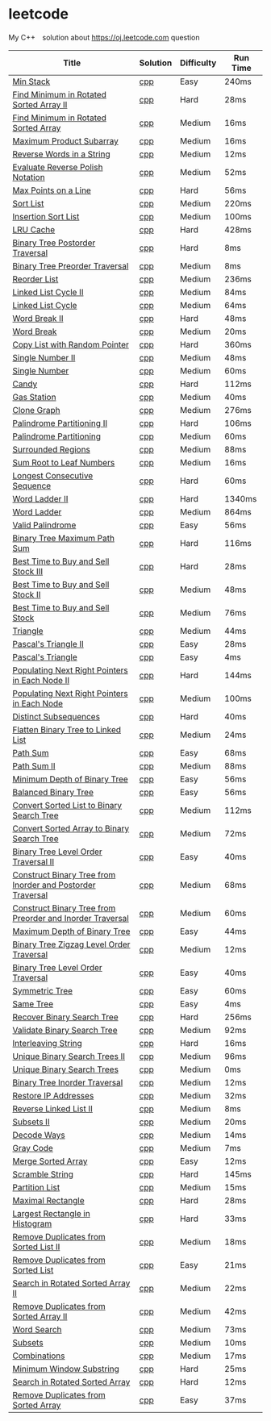 leetcode
========

My C++　solution about https://oj.leetcode.com question 

| Title | Solution | Difficulty | Run Time |
| ----- | -------- | ---------- | -------- |
|[Min Stack](https://oj.leetcode.com/problems/min-stack/)| [cpp](./src/MinStack.cpp)|Easy|240ms|
|[Find Minimum in Rotated Sorted Array II](https://oj.leetcode.com/problems/find-minimum-in-rotated-sorted-array-ii/)| [cpp](./src/Find_Minimum_in_Rotated_Sorted_Array_II.cpp)|Hard|28ms|
|[Find Minimum in Rotated Sorted Array](https://oj.leetcode.com/problems/find-minimum-in-rotated-sorted-array/)| [cpp](./src/Find_Minimum_in_Rotated_Sorted_Array.cpp)|Medium|16ms|
|[Maximum Product Subarray](https://oj.leetcode.com/problems/maximum-product-subarray/)| [cpp](./src/Maximum_Product_Subarray.cpp)|Medium|16ms|
|[Reverse Words in a String](https://oj.leetcode.com/problems/reverse-words-in-a-string/)| [cpp](./src/Reverse_Words_in_a_String.cpp)|Medium|12ms|
|[Evaluate Reverse Polish Notation](https://oj.leetcode.com/problems/evaluate-reverse-polish-notation/)| [cpp](./src/Evaluate_Reverse_Polish_Notation.cpp)|Medium|52ms|
|[Max Points on a Line](https://oj.leetcode.com/problems/max-points-on-a-line/)| [cpp](./src/Max_Points_on_a_Line.cpp)|Hard|56ms|
|[Sort List](https://oj.leetcode.com/problems/sort-list/)| [cpp](./src/Sort_List.cpp)|Medium|220ms|
|[Insertion Sort List](https://oj.leetcode.com/problems/insertion-sort-list/)| [cpp](./src/Insertion_Sort_List.cpp)|Medium|100ms|
|[LRU Cache](https://oj.leetcode.com/problems/lru-cache/)| [cpp](./src/LRU_Cache.cpp)|Hard|428ms|
|[Binary Tree Postorder Traversal](https://oj.leetcode.com/problems/binary-tree-postorder-traversal/)| [cpp](./src/Binary_Tree_Postorder_Traversal.cpp)|Hard|8ms|
|[Binary Tree Preorder Traversal](https://oj.leetcode.com/problems/binary-tree-preorder-traversal/)| [cpp](./src/Binary_Tree_Preorder_Traversal.cpp)|Medium|8ms|
|[Reorder List](https://oj.leetcode.com/problems/reorder-list/)| [cpp](./src/Reorder_List.cpp)|Medium|236ms|
|[Linked List Cycle II](https://oj.leetcode.com/problems/linked-list-cycle-ii/)| [cpp](./src/Linked_List_Cycle_II.cpp)|Medium|84ms|
|[Linked List Cycle](https://oj.leetcode.com/problems/linked-list-cycle/)| [cpp](./src/Linked_List_Cycle.cpp)|Medium|64ms|
|[Word Break II](https://oj.leetcode.com/problems/word-break-ii/)| [cpp](./src/Word_Break_II.cpp)|Hard|48ms|
|[Word Break](https://oj.leetcode.com/problems/word-break/)| [cpp](./src/Word_Break.cpp)|Medium|20ms|
|[Copy List with Random Pointer](https://oj.leetcode.com/problems/copy-list-with-random-pointer/)| [cpp](./src/Copy_List_with_Random_Pointer.cpp)|Hard|360ms|
|[Single Number II](https://oj.leetcode.com/problems/single-number-ii/)| [cpp](./src/Single_Number_II.cpp)|Medium|48ms|
|[Single Number](https://oj.leetcode.com/problems/word-break/)| [cpp](./src/Single_Number.cpp)|Medium|60ms|
|[Candy](https://oj.leetcode.com/problems/candy/)| [cpp](./src/Candy.cpp)|Hard|112ms|
|[Gas Station](https://oj.leetcode.com/problems/gas-station/)| [cpp](./src/Gas_Station.cpp)|Medium|40ms|
|[Clone Graph](https://oj.leetcode.com/problems/clone-graph/)| [cpp](./src/Clone_Graph.cpp)|Medium|276ms|
|[Palindrome Partitioning II ](https://oj.leetcode.com/problems/palindrome-partitioning-ii/)| [cpp](./src/Palindrome_Partitioning_II.cpp)|Hard|106ms|
|[Palindrome Partitioning](https://oj.leetcode.com/problems/palindrome-partitioning/)| [cpp](./src/Palindrome_Partitioning.cpp)|Medium|60ms|
|[Surrounded Regions](https://oj.leetcode.com/problems/surrounded-regions/)| [cpp](./src/Surrounded_Regions.cpp)|Medium|88ms|
|[Sum Root to Leaf Numbers](https://oj.leetcode.com/problems/sum-root-to-leaf-numbers/)| [cpp](./src/Sum_Root_to_Leaf_Numbers.cpp)|Medium|16ms|
|[Longest Consecutive Sequence](https://oj.leetcode.com/problems/longest-consecutive-sequence/)| [cpp](./src/Longest_Consecutive_Sequence.cpp)|Hard|60ms|
|[Word Ladder II](https://oj.leetcode.com/problems/word-ladder-ii/)| [cpp](./src/Word_Ladder_II.cpp)|Hard|1340ms|
|[Word Ladder](https://oj.leetcode.com/problems/word-ladder/)| [cpp](./src/Word_Ladder.cpp)|Medium|864ms|
|[Valid Palindrome](https://oj.leetcode.com/problems/valid-palindrome/)| [cpp](./src/Valid_Palindrome.cpp)|Easy|56ms|
|[Binary Tree Maximum Path Sum](https://oj.leetcode.com/problems/binary-tree-maximum-path-sum/)| [cpp](./src/Binary_Tree_Maximum_Path_Sum.cpp)|Hard|116ms|
|[Best Time to Buy and Sell Stock III](https://oj.leetcode.com/problems/best-time-to-buy-and-sell-stock-iii/)| [cpp](./src/Best_Time_to_Buy_and_Sell_Stock_III.cpp)|Hard|28ms|
|[Best Time to Buy and Sell Stock II](https://oj.leetcode.com/problems/best-time-to-buy-and-sell-stock-ii/)| [cpp](./src/Best_Time_to_Buy-and_Sell_Stock_II.cpp)|Medium|48ms|
|[Best Time to Buy and Sell Stock](https://oj.leetcode.com/problems/best-time-to-buy-and-sell-stock/)| [cpp](./src/Best_Time_to_Buy-and-Sell_Stock.cpp)|Medium|76ms|
|[Triangle](https://oj.leetcode.com/problems/triangle/)| [cpp](./src/Triangle.cpp)|Medium|44ms|
|[Pascal's Triangle II](https://oj.leetcode.com/problems/pascals-triangle-ii/)| [cpp](./src/Pascal's_Triangle_II.cpp)|Easy|28ms|
|[Pascal's Triangle](https://oj.leetcode.com/problems/pascals-triangle/)| [cpp](./src/Pascal's_Triangle.cpp)|Easy|4ms|
|[Populating Next Right Pointers in Each Node II](https://oj.leetcode.com/problems/populating-next-right-pointers-in-each-node-ii/)| [cpp](./src/Populating_Next_Right_Pointers_in_Each_Node_II.cpp)|Hard|144ms|
|[Populating Next Right Pointers in Each Node](https://oj.leetcode.com/problems/populating-next-right-pointers-in-each-node/)| [cpp](./src/Populating_Next_Right_Pointers_in_Each_Node.cpp)|Medium|100ms|
|[Distinct Subsequences](https://oj.leetcode.com/problems/distinct-subsequences/)| [cpp](./src/Distinct_Subsequences.cpp)|Hard|40ms|
|[Flatten Binary Tree to Linked List](https://oj.leetcode.com/problems/flatten-binary-tree-to-linked-list/)| [cpp](./src/Flatten_Binary_Tree_to_Linked_List.cpp)|Medium|24ms|
|[Path Sum](https://oj.leetcode.com/problems/path-sum/)| [cpp](./src/Path_Sum.cpp)|Easy|68ms|
|[Path Sum II](https://oj.leetcode.com/problems/path-sum-ii/)| [cpp](./src/Path_Sum_II.cpp)|Medium|88ms|
|[Minimum Depth of Binary Tree](https://oj.leetcode.com/problems/minimum-depth-of-binary-tree/)| [cpp](./src/Minimum_Depth_of_Binary_Tree.cpp)|Easy|56ms|
|[Balanced Binary Tree](https://oj.leetcode.com/problems/balanced-binary-tree/)| [cpp](./src/Balanced_Binary_Tree.cpp)|Easy|56ms|
|[Convert Sorted List to Binary Search Tree](https://oj.leetcode.com/problems/convert-sorted-list-to-binary-search-tree/)| [cpp](./src/Convert_Sorted_List_to_Binary_Search_Tree.cpp)|Medium|112ms|
|[Convert Sorted Array to Binary Search Tree](https://oj.leetcode.com/problems/convert-sorted-array-to-binary-search-tree/)| [cpp](./src/Convert_Sorted_Array_to_Binary_Search_Tree.cpp)|Medium|72ms|
|[Binary Tree Level Order Traversal II](https://oj.leetcode.com/problems/binary-tree-level-order-traversal-ii/)| [cpp](./src/Binary_Tree_Level_Order_Traversal_II.cpp)|Easy|40ms|
|[Construct Binary Tree from Inorder and Postorder Traversal](https://oj.leetcode.com/problems/construct-binary-tree-from-inorder-and-postorder-traversal/)| [cpp](./src/Construct_Binary_Tree_from_Inorder_and_Postorder_Traversal.cpp)|Medium|68ms|
|[Construct Binary Tree from Preorder and Inorder Traversal](https://oj.leetcode.com/problems/construct-binary-tree-from-preorder-and-inorder-traversal/)| [cpp](./src/Construct_Binary_Tree_from_Preorder_and_Inorder_Traversal.cpp)|Medium|60ms|
|[Maximum Depth of Binary Tree](https://oj.leetcode.com/problems/maximum-depth-of-binary-tree/)| [cpp](./src/Maximum_Depth_of_Binary_Tree.cpp)|Easy|44ms|
|[Binary Tree Zigzag Level Order Traversal](https://oj.leetcode.com/problems/binary-tree-zigzag-level-order-traversal/)| [cpp](./src/Binary_Tree_Zigzag_Level_Order_Traversal.cpp)|Medium|12ms|
|[Binary Tree Level Order Traversal](https://oj.leetcode.com/problems/binary-tree-level-order-traversal/)| [cpp](./src/Binary_Tree_Level_Order_Traversal.cpp)|Easy|40ms|
|[Symmetric Tree](https://oj.leetcode.com/problems/symmetric-tree/)| [cpp](./src/Symmetric_Tree.cpp)|Easy|60ms|
|[Same Tree](https://oj.leetcode.com/problems/same-tree/)| [cpp](./src/Same_Tree.cpp)|Easy|4ms|
|[Recover Binary Search Tree](https://oj.leetcode.com/problems/recover-binary-search-tree/)| [cpp](./src/Recover_Binary_Search_Tree.cpp)|Hard|256ms|
|[Validate Binary Search Tree](https://oj.leetcode.com/problems/validate-binary-search-tree/)| [cpp](./src/Validate_Binary_Search_Tree.cpp)|Medium|92ms|
|[Interleaving String](https://oj.leetcode.com/problems/interleaving-string/)| [cpp](./src/Interleaving_String.cpp)|Hard|16ms|
|[Unique Binary Search Trees II](https://oj.leetcode.com/problems/unique-binary-search-trees-ii/)| [cpp](./src/Unique_Binary_Search_Trees_II.cpp)|Medium|96ms|
|[Unique Binary Search Trees](https://oj.leetcode.com/problems/unique-binary-search-trees/)| [cpp](./src/Unique_Binary_Search_Trees.cpp)|Medium|0ms|
|[Binary Tree Inorder Traversal](https://oj.leetcode.com/problems/binary-tree-inorder-traversal/)| [cpp](./src/Binary_Tree_Inorder_Traversal.cpp)|Medium|12ms|
|[Restore IP Addresses](https://oj.leetcode.com/problems/restore-ip-addresses/)| [cpp](./src/Restore_IP_Addresses.cpp)|Medium|32ms|
|[Reverse Linked List II](https://oj.leetcode.com/problems/reverse-linked-list-ii/)| [cpp](./src/Reverse_Linked_List_II.cpp)|Medium|8ms|
|[Subsets II](https://oj.leetcode.com/problems/subsets-ii/)| [cpp](./src/Subsets_II.cpp)|Medium|20ms|
|[Decode Ways](https://oj.leetcode.com/problems/decode-ways/)| [cpp](./src/Decode_Ways.cpp)|Medium|14ms|
|[Gray Code](https://oj.leetcode.com/problems/gray-code/)| [cpp](./src/Gray_Code.cpp)|Medium|7ms|
|[Merge Sorted Array](https://oj.leetcode.com/problems/merge-sorted-array/)| [cpp](./src/Merge_Sorted_Array.cpp)|Easy|12ms|
|[Scramble String](https://oj.leetcode.com/problems/scramble-string/)| [cpp](./src/Scramble_String.cpp)|Hard|145ms|
|[Partition List](https://oj.leetcode.com/problems/partition-list/)| [cpp](./src/Partition_List.cpp)|Medium|15ms|
|[Maximal Rectangle](https://oj.leetcode.com/problems/maximal-rectangle/)| [cpp](./src/Maximal_Rectangle.cpp)|Hard|28ms|
|[Largest Rectangle in Histogram](https://oj.leetcode.com/problems/largest-rectangle-in-histogram/)| [cpp](./src/Largest_Rectangle_in_Histogram.cpp)|Hard|33ms|
|[Remove Duplicates from Sorted List II](https://oj.leetcode.com/problems/remove-duplicates-from-sorted-list-ii/)| [cpp](./src/Remove_Duplicates_from_Sorted_List_II.cpp)|Medium|18ms|
|[Remove Duplicates from Sorted List](https://oj.leetcode.com/problems/remove-duplicates-from-sorted-list/)| [cpp](./src/Remove_Duplicates_from_Sorted_List.cpp)|Easy|21ms|
|[Search in Rotated Sorted Array II](https://oj.leetcode.com/problems/search-in-rotated-sorted-array-ii/)| [cpp](./src/Search_in_Rotated_Sorted_Array_II.cpp)|Medium|22ms|
|[Remove Duplicates from Sorted Array II](https://oj.leetcode.com/problems/remove-duplicates-from-sorted-array-ii/)| [cpp](./src/Remove_Duplicates_from_Sorted_Array_II.cpp)|Medium|42ms|
|[Word Search](https://oj.leetcode.com/problems/word-search/)| [cpp](./src/Word_Search.cpp)|Medium|73ms|
|[Subsets](https://oj.leetcode.com/problems/subsets/)| [cpp](./src/Subsets.cpp)|Medium|10ms|
|[Combinations](https://oj.leetcode.com/problems/combinations/)| [cpp](./src/Combinations.cpp)|Medium|17ms|
|[Minimum Window Substring](https://oj.leetcode.com/problems/minimum-window-substring/)| [cpp](./src/Minimum_Window_Substring.cpp)|Hard|25ms|
|[Search in Rotated Sorted Array](https://oj.leetcode.com/problems/search-in-rotated-sorted-array/)| [cpp](./src/Search_in_Rotated_Sorted_Array.cpp)|Hard|12ms|
|[Remove Duplicates from Sorted Array](https://oj.leetcode.com/problems/remove-duplicates-from-sorted-array/)| [cpp](./src/Remove_Duplicates_from_Sorted_Array.cpp)|Easy|37ms|